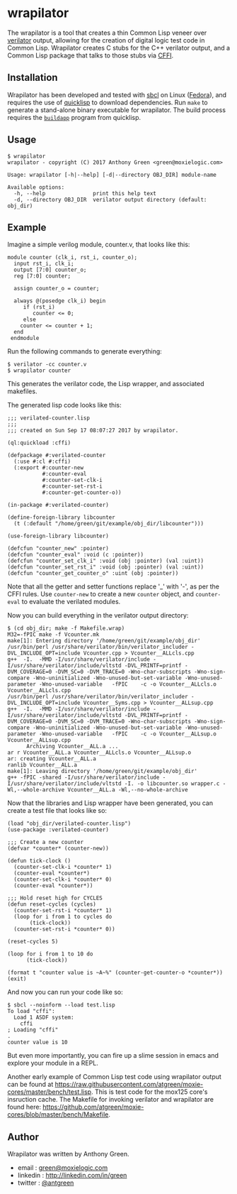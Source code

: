 # wrapilator

The wrapilator is a tool that creates a thin Common Lisp veneer over
[verilator](https://www.veripool.org/wiki/verilator) output, allowing
for the creation of digital logic test code in Common Lisp.
Wrapilator creates C stubs for the C++ verilator output, and a Common
Lisp package that talks to those stubs via [CFFI](https://common-lisp.net/project/cffi/).

## Installation

Wrapilator has been developed and tested with [sbcl](http://sbcl.org)
on Linux ([Fedora](https://getfedora.org)), and requires the use of
[quicklisp](https://www.quicklisp.org) to download dependencies.  Run
`make` to generate a stand-alone binary executable for wrapilator.
The build process requires the
[`buildapp`](https://www.xach.com/lisp/buildapp/) program from
quicklisp.

## Usage

    $ wrapilator
    wrapilator - copyright (C) 2017 Anthony Green <green@moxielogic.com>

    Usage: wrapilator [-h|--help] [-d|--directory OBJ_DIR] module-name

    Available options:
      -h, --help               print this help text
      -d, --directory OBJ_DIR  verilator output directory (default: obj_dir)

## Example

Imagine a simple verilog module, counter.v, that looks like this:

    module counter (clk_i, rst_i, counter_o);
      input rst_i, clk_i;
      output [7:0] counter_o;
      reg [7:0] counter;
    
      assign counter_o = counter;
       
      always @(posedge clk_i) begin
         if (rst_i) 
            counter <= 0;
         else
    	counter <= counter + 1;
      end
     endmodule

Run the following commands to generate everything:

    $ verilator -cc counter.v
    $ wrapilator counter

This generates the verilator code, the Lisp wrapper, and associated
makefiles.

The generated lisp code looks like this:

    ;;; verilated-counter.lisp
    ;;;
    ;;; created on Sun Sep 17 08:07:27 2017 by wrapilator.
    
    (ql:quickload :cffi)
    
    (defpackage #:verilated-counter
      (:use #:cl #:cffi)
      (:export #:counter-new
               #:counter-eval 
               #:counter-set-clk-i
               #:counter-set-rst-i
               #:counter-get-counter-o))
    
    (in-package #:verilated-counter)
    
    (define-foreign-library libcounter
      (t (:default "/home/green/git/example/obj_dir/libcounter")))
    
    (use-foreign-library libcounter)
    
    (defcfun "counter_new" :pointer)
    (defcfun "counter_eval" :void (c :pointer)) 
    (defcfun "counter_set_clk_i" :void (obj :pointer) (val :uint)) 
    (defcfun "counter_set_rst_i" :void (obj :pointer) (val :uint))  
    (defcfun "counter_get_counter_o" :uint (obj :pointer)) 

Note that all the getter and setter functions replace '_' with '-', as
per the CFFI rules.  Use `counter-new` to create a new `counter`
object, and `counter-eval` to evaluate the verilated modules.

Now you can build everything in the verilator output directory:

    $ (cd obj_dir; make -f Makefile.wrap)
    M32=-fPIC make -f Vcounter.mk
    make[1]: Entering directory '/home/green/git/example/obj_dir'
    /usr/bin/perl /usr/share/verilator/bin/verilator_includer -DVL_INCLUDE_OPT=include Vcounter.cpp > Vcounter__ALLcls.cpp
    g++  -I.  -MMD -I/usr/share/verilator/include -I/usr/share/verilator/include/vltstd -DVL_PRINTF=printf -DVM_COVERAGE=0 -DVM_SC=0 -DVM_TRACE=0 -Wno-char-subscripts -Wno-sign-compare -Wno-uninitialized -Wno-unused-but-set-variable -Wno-unused-parameter -Wno-unused-variable   -fPIC    -c -o Vcounter__ALLcls.o Vcounter__ALLcls.cpp
    /usr/bin/perl /usr/share/verilator/bin/verilator_includer -DVL_INCLUDE_OPT=include Vcounter__Syms.cpp > Vcounter__ALLsup.cpp
    g++  -I.  -MMD -I/usr/share/verilator/include -I/usr/share/verilator/include/vltstd -DVL_PRINTF=printf -DVM_COVERAGE=0 -DVM_SC=0 -DVM_TRACE=0 -Wno-char-subscripts -Wno-sign-compare -Wno-uninitialized -Wno-unused-but-set-variable -Wno-unused-parameter -Wno-unused-variable   -fPIC    -c -o Vcounter__ALLsup.o Vcounter__ALLsup.cpp
          Archiving Vcounter__ALL.a ...
    ar r Vcounter__ALL.a Vcounter__ALLcls.o Vcounter__ALLsup.o
    ar: creating Vcounter__ALL.a
    ranlib Vcounter__ALL.a
    make[1]: Leaving directory '/home/green/git/example/obj_dir'
    g++ -fPIC -shared -I/usr/share/verilator/include -I/usr/share/verilator/include/vltstd -I. -o libcounter.so wrapper.c -Wl,--whole-archive Vcounter__ALL.a -Wl,--no-whole-archive

Now that the libraries and Lisp wrapper have been generated, you can
create a test file that looks like so:

    (load "obj_dir/verilated-counter.lisp")
    (use-package :verilated-counter)
    
    ;;; Create a new counter
    (defvar *counter* (counter-new))
    
    (defun tick-clock ()
      (counter-set-clk-i *counter* 1)
      (counter-eval *counter*)
      (counter-set-clk-i *counter* 0)
      (counter-eval *counter*))
    
    ;;; Hold reset high for CYCLES
    (defun reset-cycles (cycles)
      (counter-set-rst-i *counter* 1)
      (loop for i from 1 to cycles do
           (tick-clock))
      (counter-set-rst-i *counter* 0))
    
    (reset-cycles 5)
      
    (loop for i from 1 to 10 do
          (tick-clock))
    
    (format t "counter value is ~A~%" (counter-get-counter-o *counter*))
    (exit)

And now you can run your code like so:

    $ sbcl --noinform --load test.lisp
    To load "cffi":
      Load 1 ASDF system:
        cffi
    ; Loading "cffi"
    .
    counter value is 10

But even more importantly, you can fire up a slime session in emacs
and explore your module in a REPL.

Another early example of Common Lisp test code using wrapilator output can
be found at
https://raw.githubusercontent.com/atgreen/moxie-cores/master/bench/test.lisp.
This is test code for the mox125 core's insruction cache.  The
Makefile for invoking verilator and wrapilator are found here:
https://github.com/atgreen/moxie-cores/blob/master/bench/Makefile.

## Author

Wrapilator was written by Anthony Green.

* email    : green@moxielogic.com
* linkedin : http://linkedin.com/in/green
* twitter  : [@antgreen](https://twitter.com/antgreen)
